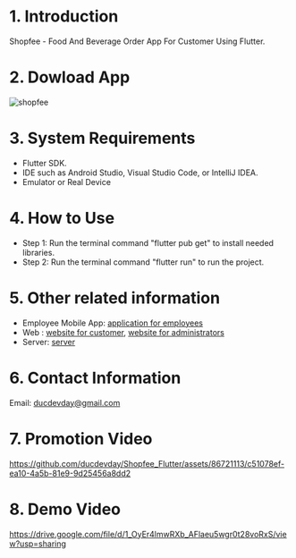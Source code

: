 # 1. Introduction
Shopfee - Food And Beverage Order App For Customer Using Flutter.

# 2. Dowload App
![shopfee](https://github.com/user-attachments/assets/4405a73d-149a-447e-bf38-9dc4417c3925)

# 3. System Requirements
- Flutter SDK.
- IDE such as Android Studio, Visual Studio Code, or IntelliJ IDEA.
- Emulator or Real Device

# 4. How to Use
- Step 1: Run the terminal command "flutter pub get" to install needed libraries.
- Step 2: Run the terminal command "flutter run" to run the project.

# 5. Other related information
- Employee Mobile App: [application for employees](https://github.com/ducdevday/Shopfee_For_Employee_Flutter)
- Web : [website for customer](https://github.com/nguyendinhhieu12345/Drink_Store), [website for administrators](https://github.com/nguyendinhhieu12345/Drinks-Frontend)
- Server: [server](https://github.com/Onnv7/Shopfee-API)

# 6. Contact Information
Email: ducdevday@gmail.com

# 7. Promotion Video
https://github.com/ducdevday/Shopfee_Flutter/assets/86721113/c51078ef-ea10-4a5b-81e9-9d25456a8dd2

# 8. Demo Video
https://drive.google.com/file/d/1_OyEr4lmwRXb_AFlaeu5wgr0t28voRxS/view?usp=sharing


